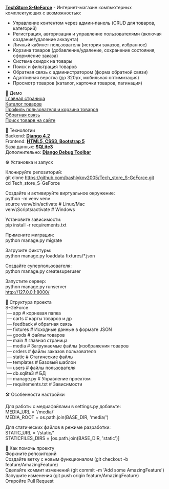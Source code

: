 <u>**TechStore S-GeForce**</u> -  Интернет-магазин компьютерных комплектующих с возможностью:  
- Управление контентом через админ-панель (CRUD для товаров, категорий)  
- Регистрация, авторизация и управление пользователями (включая создание/удаление аккаунта)  
- Личный кабинет пользователя (история заказов, избранное)  
- Корзина товаров (добавление/удаление, сохранение состояния, оформление заказа)  
- Система скидок на товары  
- Поиск и фильтрация товаров  
- Обратная связь с администратором (форма обратной связи)  
- Адаптивная верстка (до 320px, мобильная оптимизация)  
- Просмотр товаров (каталог, карточки товаров, пагинация)

🚀 Демо  
   [Главная страница](https://github.com/bashlykov2005/Tech_store_S-GeForce/blob/main/screenshots/127.0.0.1_8000_main.png)  
   [Каталог товаров](https://github.com/bashlykov2005/Tech_store_S-GeForce/blob/main/screenshots/127.0.0.1_8000_catalog_all__page=2.png)  
   [Профиль пользователя и корзина товаров](https://github.com/bashlykov2005/Tech_store_S-GeForce/blob/main/screenshots/127.0.0.1_8000_user_profile_.png)  
   [Обратная связь](https://github.com/bashlykov2005/Tech_store_S-GeForce/blob/main/screenshots/127.0.0.1_8000-feedback.png)  
   [Поиск товарв на сайте](https://github.com/bashlykov2005/Tech_store_S-GeForce/blob/main/screenshots/127.0.0.1_8000search__q=intel.png)
   
🔧 Технологии  
Backend: <u>**Django 4.2**</u>  
Frontend: <u>**HTML5, CSS3, Bootstrap 5**</u>  
База данных: <u>**SQLite3**</u>  
Дополнительно: <u>**Django Debug Toolbar**</u>  

⚙️ Установка и запуск

Клонируйте репозиторий:  
git clone https://github.com/bashlykov2005/Tech_store_S-GeForce.git  
cd Tech_store_S-GeForce 

Создайте и активируйте виртуальное окружение:  
python -m venv venv  
source venv/bin/activate  # Linux/Mac  
venv\Scripts\activate    # Windows

Установите зависимости:  
pip install -r requirements.txt 

Примените миграции:  
python manage.py migrate  

Загрузите фикстуры:  
python manage.py loaddata fixtures/*.json 

Создайте суперпользователя:  
python manage.py createsuperuser  

Запустите сервер:  
python manage.py runserver  
http://127.0.0.1:8000/ 

📂 Структура проекта  
S-GeForce  
├─ app # корневая папка  
├─ carts          # карты товаров и др  
├─ feedback      # обратная связь  
├─ fixtures     # Исходные данные в формате JSON  
├─ goods             # файлы товаров  
├─ main             # главная страница  
├─ media             # Загружаемые файлы (изображения товаров  
├─ orders           # файлы заказов пользователя  
├─ static           # Статические файлы  
├─ templates        # Базовый шаблон  
└─ users            # файлы пользователя  
├─ db.sqlite3         # БД  
├─ manage.py          # Управление проектом  
├─ requirements.txt  # Зависимости   

🛠️ Особенности настройки 

Для работы с медиафайлами в settings.py добавьте:  
MEDIA_URL = '/media/'  
MEDIA_ROOT = os.path.join(BASE_DIR, 'media/')

Для статических файлов в режиме разработки:  
STATIC_URL = '/static/'  
STATICFILES_DIRS = [os.path.join(BASE_DIR, 'static')]  


🤝 Как помочь проекту  
Форкните репозиторий  
Создайте ветку с новым функционалом (git checkout -b feature/AmazingFeature)  
Сделайте коммит изменений (git commit -m 'Add some AmazingFeature')  
Запушите изменения (git push origin feature/AmazingFeature)  
Откройте Pull Request

